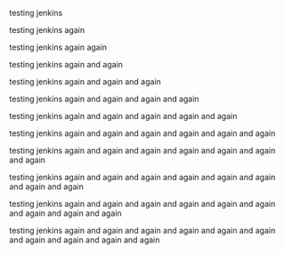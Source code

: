 testing jenkins

testing jenkins again

testing jenkins again again

testing jenkins again and again

testing jenkins again and again and again

testing jenkins again and again and again and again

testing jenkins again and again and again and again and again

testing jenkins again and again and again and again and again and again

testing jenkins again and again and again and again and again and again and again

testing jenkins again and again and again and again and again and again and again and again

testing jenkins again and again and again and again and again and again and again and again and again

testing jenkins again and again and again and again and again and again and again and again and again and again
